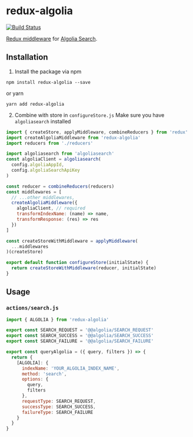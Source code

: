 # redux-algolia

[![Build Status](https://travis-ci.org/ianwang/redux-algolia.svg?branch=master)](https://travis-ci.org/ianwang/redux-algolia)

[Redux middleware](https://redux.js.org/docs/advanced/Middleware.html) for [Algolia Search](https://github.com/algolia/algoliasearch-client-javascript).


## Installation

1. Install the package via npm
```
npm install redux-algolia --save
```
or yarn
```
yarn add redux-algolia
```

2. Combine with store in `configureStore.js`
Make sure you have `algoliasearch` installed
```js
import { createStore, applyMiddleware, combineReducers } from 'redux'
import createAlgoliaMiddleware from 'redux-algolia'
import reducers from './reducers'

import algoliasearch from 'algoliasearch'
const algoliaClient = algoliasearch(
  config.algoliaAppId,
  config.algoliaSearchApiKey
)

const reducer = combineReducers(reducers)
const middlewares = [
  // ...other middlewares,
  createAlgoliaMiddleware({
    algoliaClient, // required
    transformIndexName: (name) => name,
    transformResponse: (res) => res
  })
]

const createStoreWithMiddleware = applyMiddleware(
  ...middlewares
)(createStore)

export default function configureStore(initialState) {
  return createStoreWithMiddleware(reducer, initialState)
}
```

## Usage

### `actions/search.js`
```js
import { ALGOLIA } from 'redux-algolia'

export const SEARCH_REQUEST = '@@algolia/SEARCH_REQUEST'
export const SEARCH_SUCCESS = '@@algolia/SEARCH_SUCCESS'
export const SEARCH_FAILURE = '@@algolia/SEARCH_FAILURE'

export const queryAlgolia = ({ query, filters }) => {
  return {
    [ALGOLIA]: {
      indexName: 'YOUR_ALGOLIA_INDEX_NAME',
      method: 'search',
      options: {
        query,
        filters
      },
      requestType: SEARCH_REQUEST,
      successType: SEARCH_SUCCESS,
      failureType: SEARCH_FAILURE
    }
  }
}
```
